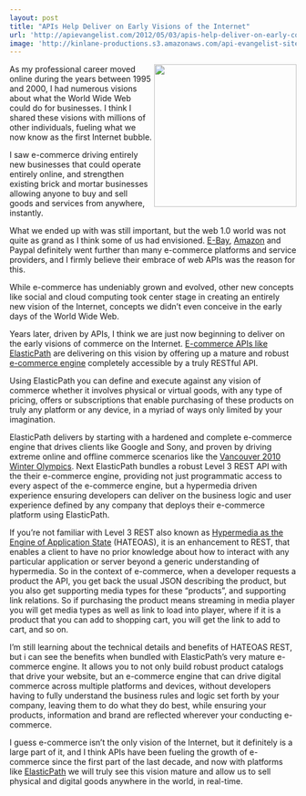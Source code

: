```yaml
---
layout: post
title: "APIs Help Deliver on Early Visions of the Internet"
url: 'http://apievangelist.com/2012/05/03/apis-help-deliver-on-early-commerce-visions-of-the-internet/'
image: 'http://kinlane-productions.s3.amazonaws.com/api-evangelist-site/blog/elasticpath-logo.jpg'
---
```


<img class="c1" src="http://kinlane-productions.s3.amazonaws.com/internet-commerce.jpg" alt="" width="250" align="right" />

As my professional career moved online during the years between 1995 and 2000, I had numerous visions about what the World Wide Web could do for businesses. I think I shared these visions with millions of other individuals, fueling what we now know as the first Internet bubble.

I saw e-commerce driving entirely new businesses that could operate entirely online, and strengthen existing brick and mortar businesses allowing anyone to buy and sell goods and services from anywhere, instantly.

What we ended up with was still important, but the web 1.0 world was not quite as grand as I think some of us had envisioned. [E-Bay][1], [Amazon][2] and Paypal definitely went further than many e-commerce platforms and service providers, and I firmly believe their embrace of web APIs was the reason for this.

While e-commerce has undeniably grown and evolved, other new concepts like social and cloud computing took center stage in creating an entirely new vision of the Internet, concepts we didn’t even conceive in the early days of the World Wide Web.

Years later, driven by APIs, I think we are just now beginning to deliver on the early visions of commerce on the Internet. [E-commerce APIs like ElasticPath][3] are delivering on this vision by offering up a mature and robust [e-commerce engine][4] completely accessible by a truly RESTful API.

[<img class="c1" src="http://kinlane-productions.s3.amazonaws.com/api-evangelist/elasticpath/elasticpath-logo.jpg" alt="" align="right" />][5]

Using ElasticPath you can define and execute against any vision of commerce whether it involves physical or virtual goods, with any type of pricing, offers or subscriptions that enable purchasing of these products on truly any platform or any device, in a myriad of ways only limited by your imagination.

ElasticPath delivers by starting with a hardened and complete e-commerce engine that drives clients like Google and Sony, and proven by driving extreme online and offline commerce scenarios like the [Vancouver 2010 Winter Olympics][6]. Next ElasticPath bundles a robust Level 3 REST API with the their e-commerce engine, providing not just programmatic access to every aspect of the e-commerce engine, but a hypermedia driven experience ensuring developers can deliver on the business logic and user experience defined by any company that deploys their e-commerce platform using ElasticPath.

[<img class="c1" src="http://kinlane-productions.s3.amazonaws.com/api-evangelist/elasticpath/elasticpath-api.png" alt="" align="right" />][5]

If you’re not familiar with Level 3 REST also known as [Hypermedia as the Engine of Application State][7] (HATEOAS), it is an enhancement to REST, that enables a client to have no prior knowledge about how to interact with any particular application or server beyond a generic understanding of hypermedia. So in the context of e-commerce, when a developer requests a product the API, you get back the usual JSON describing the product, but you also get supporting media types for these “products”, and supporting link relations. So if purchasing the product means streaming in media player you will get media types as well as link to load into player, where if it is a product that you can add to shopping cart, you will get the link to add to cart, and so on.

I’m still learning about the technical details and benefits of HATEOAS REST, but i can see the benefits when bundled with ElasticPath’s very mature e-commerce engine. It allows you to not only build robust product catalogs that drive your website, but an e-commerce engine that can drive digital commerce across multiple platforms and devices, without developers having to fully understand the business rules and logic set forth by your company, leaving them to do what they do best, while ensuring your products, information and brand are reflected wherever your conducting e-commerce.

I guess e-commerce isn’t the only vision of the Internet, but it definitely is a large part of it, and I think APIs have been fueling the growth of e-commerce since the first part of the last decade, and now with platforms like [ElasticPath][8] we will truly see this vision mature and allow us to sell physical and digital goods anywhere in the world, in real-time.

   [1]: /2011/01/26/history-of-apis-ebay/ (E-Bay History of APIs)
   [2]: /2011/01/28/history-of-apis-amazon-e-commerce/ (Amazon History of APIs)
   [3]: http://www.elasticpath.com/ (E-commerce APIs like ElasticPath)
   [4]: http://www.elasticpath.com/products/features (e-commerce engine)
   [5]: http://www.elasticpath.com/
   [6]: http://www.elasticpath.com/company/news/2007/vancouver-2010-olympics (Vancouver Winter Olympics)
   [7]: http://en.wikipedia.org/wiki/HATEOAS
   [8]: http://www.elasticpath.com/ (ElasticPath)
